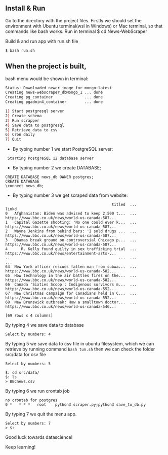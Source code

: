 ## Install & Run

Go to the directory with the project files. Firstly we should set the environment with Ubuntu terminal(wsl in Windows) or Mac terminal, so that commands like bash works. Run in terminal
$ cd News-WebScraper

Build & and run app with run.sh file
```sh
$ bash run.sh
```
## When the project is built, 
bash menu would be shown in terminal:

```sh
Status: Downloaded newer image for mongo:latest
Creating news-webscraper_dbMongo_1 ... done
Creating pg_container              ... done
Creating pgadmin4_container        ... done

1) Start postgresql server  
2) Create schema
3) Run scrapper   
4) Save data to postgresql           
5) Retrieve data to csv     
6) Cron daily 
7) Quit
```
* By typing number 1  we start PostgreSQL server:
```
 Starting PostgreSQL 12 database server  
```
* By typing number 2  we create DATABASE;
```
CREATE DATABASE news_db OWNER postgres;
CREATE DATABASE  
\connect news_db;
```
* By typing number 3  we get scraped data from website:
```
                                               titled  ...                                              linkd
0   Afghanistan: Biden was advised to keep 2,500 t...  ...  https://www.bbc.co.uk/news/world-us-canada-587...
1   Capital Gazette shooting: 'No one could ever k...  ...  https://www.bbc.co.uk/news/world-us-canada-587...
2   Wayne Jenkins from behind bars: 'I sold drugs ...  ...  https://www.bbc.co.uk/news/world-us-canada-587...
3   Obamas break ground on controversial Chicago p...  ...  https://www.bbc.co.uk/news/world-us-canada-587...
4      R. Kelly found guilty in sex trafficking trial  ...  https://www.bbc.co.uk/news/entertainment-arts-...
..                                                ...  ...                                                ...
64  New York officer rescues fallen man from subwa...  ...  https://www.bbc.co.uk/news/world-us-canada-582...
65  How technology in the air battles fires on the...  ...  https://www.bbc.co.uk/news/world-us-canada-582...
66  Canada 'Sixties Scoop': Indigenous survivors m...  ...  https://www.bbc.co.uk/news/world-us-canada-552...
67  New Christmas campaign for Canadians held in C...  ...  https://www.bbc.co.uk/news/world-us-canada-552...
68  New Brunswick outbreak: How a smalltown doctor...  ...  https://www.bbc.co.uk/news/world-us-canada-546...

[69 rows x 4 columns]
```
By typing 4 we save data to database
```
Select by numbers: 4
```
By typing 5 we save data to csv file in ubuntu filesystem, which we can retrieve by running command `bash tun.sh` then we can check the folder src/data for csv file
```
Select by numbers: 5
```
```
$: cd src/data/
$: ls
> BBCnews.csv
```
By typing 6 we run crontab job 
```
no crontab for postgres
0 *   * * *   root    python3 scraper.py;python3 save_to_db.py
```

By typing 7 we quit the menu app.
```
Select by numbers: 7
> $:
```

Good luck towards datascience!

Keep learning!
